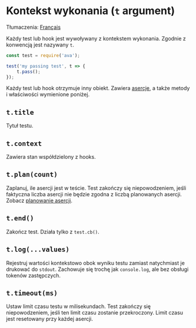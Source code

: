 # Kontekst wykonania (`t` argument)

Tłumaczenia: [Français](https://github.com/avajs/ava-docs/blob/master/fr_FR/docs/02-execution-context.md)

Każdy test lub hook jest wywoływany z kontekstem wykonania. Zgodnie z konwencją jest nazywany `t`.

```js
const test = require('ava');

test('my passing test', t => {
	t.pass();
});
```

Każdy test lub hook otrzymuje inny obiekt. Zawiera [asercje](./03-assertions.md), a także metody i właściwości wymienione poniżej.

## `t.title`

Tytuł testu.

## `t.context`

Zawiera stan współdzielony z hooks.

## `t.plan(count)`

Zaplanuj, ile asercji jest w teście. Test zakończy się niepowodzeniem, jeśli faktyczna liczba asercji nie będzie zgodna z liczbą planowanych asercji. Zobacz [planowanie asercji](./03-assertions.md#assertion-planning).

## `t.end()`

Zakończ test. Działa tylko z `test.cb()`.

## `t.log(...values)`

Rejestruj wartości kontekstowo obok wyniku testu zamiast natychmiast je drukować do `stdout`. Zachowuje się trochę jak `console.log`, ale bez obsługi tokenów zastępczych.

## `t.timeout(ms)`

Ustaw limit czasu testu w milisekundach. Test zakończy się niepowodzeniem, jeśli ten limit czasu zostanie przekroczony. Limit czasu jest resetowany przy każdej asercji.
